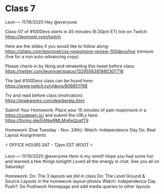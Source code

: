 # Class 7

Leon — 11/19/2020
Hey @everyone 

Class-07 of #100Devs starts in 45 minutes (6:30pm ET) live on Twitch: https://leonnoel.com/twitch

Here are the slides if you would like to follow along: https://slides.com/leonnoel/css-responsive-review-100devs/live (remove /live for a non auto-advancing  copy)

Please check-in by liking and retweeting this tweet before class: https://twitter.com/leonnoel/status/1329556381880307716

The last #100Devs class can be found here: https://www.twitch.tv/videos/806651768

Try and read before class (motivation): https://mwkworks.com/desiderata.html

Submit Your Homework:
Place your 15 minutes of pain responsive in a https://codepen.io/ and submit the URLs here: 
https://forms.gle/EANwRMLMvKeQzqfT9

Homework (Due Tuesday - Nov. 24th):
Watch: Independence Day
Do: Real Layout Assignments

⚡️  OFFICE HOURS SAT - 12pm EST WOOT  ⚡️




Leon — 11/19/2020
@everyone Here is my vomit! Hope you had some fun and learned a few things tonight! Loved all the energy in chat. See you all on Saturday! 

Homework:
Do: The 3 layouts we did in class
Do: The Level Ground & Source Layouts in the homework-layout-photos 
Watch: Independence Day
Push?: Do Pushwork Homepage and add media queries to other layouts 
